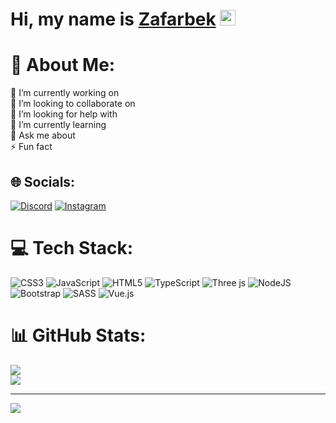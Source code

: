 # Hi, my name is <a href="#" target="_blank">Zafarbek</a> <img src="https://media.giphy.com/media/hvRJCLFzcasrR4ia7z/giphy.gif" width="25px" height="25px">

# 💫 About Me:
🔭 I’m currently working on<br>👯 I’m looking to collaborate on<br>🤝 I’m looking for help with<br>🌱 I’m currently learning<br>💬 Ask me about<br>⚡ Fun fact


## 🌐 Socials:
[![Discord](https://img.shields.io/badge/Discord-%237289DA.svg?logo=discord&logoColor=white)](https://discord.gg/#jony7607) [![Instagram](https://img.shields.io/badge/Instagram-%23E4405F.svg?logo=Instagram&logoColor=white)](https://instagram.com/https://instagram.com/jonyfrontenddeveloper?igshid=MzRlODBiNWFlZA==) 

# 💻 Tech Stack:
![CSS3](https://img.shields.io/badge/css3-%231572B6.svg?style=for-the-badge&logo=css3&logoColor=white) ![JavaScript](https://img.shields.io/badge/javascript-%23323330.svg?style=for-the-badge&logo=javascript&logoColor=%23F7DF1E) ![HTML5](https://img.shields.io/badge/html5-%23E34F26.svg?style=for-the-badge&logo=html5&logoColor=white) ![TypeScript](https://img.shields.io/badge/typescript-%23007ACC.svg?style=for-the-badge&logo=typescript&logoColor=white) ![Three js](https://img.shields.io/badge/threejs-black?style=for-the-badge&logo=three.js&logoColor=white) ![NodeJS](https://img.shields.io/badge/node.js-6DA55F?style=for-the-badge&logo=node.js&logoColor=white) ![Bootstrap](https://img.shields.io/badge/bootstrap-%238511FA.svg?style=for-the-badge&logo=bootstrap&logoColor=white) ![SASS](https://img.shields.io/badge/SASS-hotpink.svg?style=for-the-badge&logo=SASS&logoColor=white) ![Vue.js](https://img.shields.io/badge/vue.js-%2335495e.svg?style=for-the-badge&logo=vuedotjs&logoColor=%234FC08D)
# 📊 GitHub Stats:
![](https://github-readme-stats.vercel.app/api?username=JonyFrest&theme=dark&hide_border=false&include_all_commits=false&count_private=false)<br/>
![](https://github-readme-streak-stats.herokuapp.com/?user=JonyFrest&theme=dark&hide_border=false)<br/>

---
[![](https://visitcount.itsvg.in/api?id=JonyFrest&icon=0&color=0)](https://visitcount.itsvg.in)

<!-- Proudly created with GPRM ( https://gprm.itsvg.in ) -->
